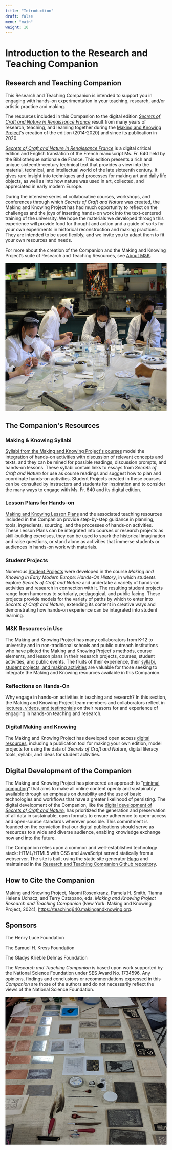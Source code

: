 ```yaml
---
title: "Introduction"
draft: false
menu: "main"
weight: 10
---
```


# Introduction to the Research and Teaching Companion
## Research and Teaching Companion
This Research and Teaching Companion is intended to support you in engaging with hands-on experimentation in your teaching, research, and/or artistic practice and making.

The resources included in this Companion to the digital edition [*Secrets of Craft and Nature in Renaissance France*](https://edition640.makingandknowing.org/#/) result from many years of research, teaching, and learning together during the [Making and Knowing Project](https://www.makingandknowing.org/)'s creation of the edition (2014-2020) and since its publication in 2020. 

[*Secrets of Craft and Nature in Renaissance France*](https://edition640.makingandknowing.org/#/) is a digital critical edition and English translation of the French manuscript Ms. Fr. 640 held by the Bibliothèque nationale de France. This edition presents a rich and unique sixteenth-century technical text that provides a view into the material, technical, and intellectual world of the late sixteenth century. It gives rare insight into techniques and processes for making art and daily life objects, as well as into how nature was used in art, collected, and appreciated in early modern Europe.

During the intensive series of collaborative courses, workshops, and conferences through which *Secrets of Craft and Nature* was created, the Making and Knowing Project has had much opportunity to reflect on the challenges and the joys of inserting hands-on work into the text-centered training of the university. We hope the materials we developed through this experience will provide food for thought and action and a guide of sorts for your own experiments in historical reconstruction and making practices. They are intended to be used flexibly, and we invite you to adapt them to fit your own resources and needs.

For more about the creation of the Companion and the Making and Knowing Project’s suite of Research and Teaching Resources, see [About M&K](/about/).

<img src="/images/sp22_azurite-session2.jpg" alt="Making and Knowing Lab azurite session" width="740" height="460"/>

## The Companion's Resources
### Making & Knowing Syllabi
[Syllabi from the Making and Knowing Project's courses](/resources/syllabi/) model the integration of hands-on activities with discussion of relevant concepts and texts, and they can be mined for possible readings, discussion prompts, and hands-on lessons. These syllabi contain links to essays from _Secrets of Craft and Nature_ for use as course readings and suggest how to plan and coordinate hands-on activities. Student Projects created in these courses can be consulted by instructors and students for inspiration and to consider the many ways to engage with Ms. Fr. 640 and its digital edition.
### Lesson Plans for Hands-on
[Making and Knowing Lesson Plans](/resources/activity-sheets/) and the associated teaching resources included in the Companion provide step-by-step guidance in planning, tools, ingredients, sourcing, and the processes of hands-on activities. These Lesson Plans can be integrated into courses or research projects as skill-building exercises, they can be used to spark the historical imagination and raise questions, or stand alone as activities that immerse students or audiences in hands-on work with materials. 
### Student Projects
Numerous [Student Projects](/resources/student-projects/) were developed in the course *Making and Knowing in Early Modern Europe: Hands-On History*, in which students explore *Secrets of Craft and Nature* and undertake a variety of hands-on activities and research in connection with it. The resulting student projects range from humorous to scholarly, pedagogical, and public facing. These projects provide models for the variety of paths by which to enter into _Secrets of Craft and Nature_, extending its content in creative ways and demonstrating how hands-on experience can be integrated into student learning.
### M&K Resources in Use
The Making and Knowing Project has many collaborators from K-12 to university and in non-traditional schools and public outreach institutions who have piloted the Making and Knowing Project's methods, course elements, and lesson plans in their research projects, courses, student activities, and public events. The fruits of their experience, their [syllabi, student projects, and making activities](/resources/case-studies/) are valuable for those seeking to integrate the Making and Knowing resources available in this Companion.
### Reflections on Hands-On
Why engage in hands-on activities in teaching and research? In this section, the Making and Knowing Project team members and collaborators reflect in [lectures, videos, and testimonials](/resources/reflection/) on their reasons for and experience of engaging in hands-on teaching and research.
### Digital Making and Knowing
The Making and Knowing Project has developed open access [digital resources](/resources/digital/), including a publication tool for making your own edition, model projects for using the data of _Secrets of Craft and Nature_, digital literacy tools, syllabi, and ideas for student activities.
## Digital Development of the Companion
The Making and Knowing Project has pioneered an approach to "[minimal computing](https://go-dh.github.io/mincomp/about/)" that aims to make all online content openly and sustainably available through an emphasis on durability and the use of basic technologies and workflows that have a greater likelihood of persisting. The digital development of the Companion, like the [digital development of _Secrets of Craft and Nature_](https://edition640.makingandknowing.org/#/content/about), has prioritized the generation and preservation of all data in sustainable, open formats to ensure adherence to open-access and open-source standards wherever possible. This commitment is founded on the conviction that our digital publications should serve as resources to a wide and diverse audience, enabling knowledge exchange now and into the future.

The Companion relies upon a common and well-established technology stack: HTML/HTML5 with CSS and JavaScript served statically from a webserver. The site is built using the static site generator [Hugo](https://gohugo.io/) and maintained in the [Research and Teaching Companion Github repository](https://cu-mkp.github.io/research-teaching-companion/).
## How to Cite the Companion
Making and Knowing Project, Naomi Rosenkranz, Pamela H. Smith, Tianna Helena Uchacz, and Terry Catapano, eds. _Making and Knowing Project Research and Teaching Companion_ (New York: Making and Knowing Project, 2024), https://teaching640.makingandknowing.org.
## Sponsors 
The Henry Luce Foundation

The Samuel H. Kress Foundation

The Gladys Krieble Delmas Foundation

The _Research and Teaching Companion_ is based upon work supported by the National Science Foundation under SES Award No. 1734596. Any opinions, findings and conclusions or recommendations expressed in this _Companion_ are those of the authors and do not necessarily reflect the views of the National Science Foundation.

<img src="/images/2018_printmaking_for-webpages.jpg" alt="Making and Knowing Lab printmaking" width="740" height="460"/>

